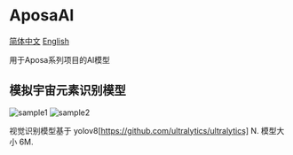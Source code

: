 # AposaAI

[简体中文](https://github.com/AposaSoftware/AposaAI/readme.md) [English](https://github.com/AposaSoftware/AposaAI/readme-en_US.md)

用于Aposa系列项目的AI模型

## 模拟宇宙元素识别模型

![sample1](https://github.com/AposaSoftware/AposaAI/SimUniverse/samples/sample1.png)
![sample2](https://github.com/AposaSoftware/AposaAI/SimUniverse/samples/sample2.png)

视觉识别模型基于 yolov8[https://github.com/ultralytics/ultralytics] N.
模型大小 6M.
